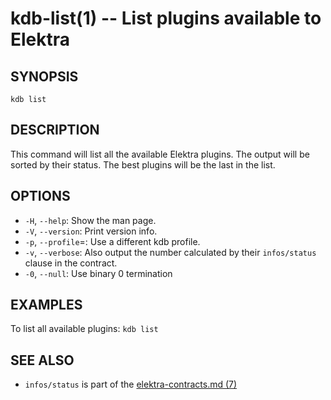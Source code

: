 kdb-list(1) -- List plugins available to Elektra
================================================

## SYNOPSIS

`kdb list`

## DESCRIPTION

This command will list all the available Elektra plugins.
The output will be sorted by their status.
The best plugins will be the last in the list.

## OPTIONS

- `-H`, `--help`:
  Show the man page.
- `-V`, `--version`:
  Print version info.
- `-p`, `--profile`=<profile>:
  Use a different kdb profile.
- `-v`, `--verbose`:
  Also output the number calculated by their
  `infos/status` clause in the contract.
- `-0`, `--null`:
  Use binary 0 termination

## EXAMPLES

To list all available plugins:
	`kdb list`

## SEE ALSO

- `infos/status` is part of the [elektra-contracts.md (7)](elektra-contracts.md)
